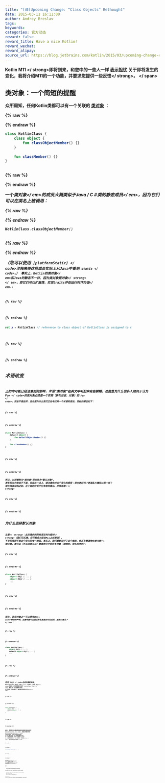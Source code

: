 ```yaml
---
title: "[译]Upcoming Change: “Class Objects” Rethought"
date: 2015-03-11 16:11:00
author: Andrey Breslav
tags:
keywords:
categories: 官方动态
reward: false
reward_title: Have a nice Kotlin!
reward_wechat:
reward_alipay:
source_url: https://blog.jetbrains.com/kotlin/2015/03/upcoming-change-class-objects-rethought/
---
```


<strong> Kotlin M11 </ strong>即将到来，和您中的一些人一样 [表示担忧](https://devnet.jetbrains.com/thread/461012?tstart=0) 关于即将发生的变化，我将介绍M11的一个功能，并要求您提供一些<strong>反馈</ strong>。 <span id =“more-1817”> </ span>
## 类对象：一个简短的提醒

众所周知，任何Kotlin类都可以有一个关联的 [类对象](http://kotlinlang.org/docs/reference/classes.html#class-objects) ：

{% raw %}
<p></p>
{% endraw %}

```kotlin
class KotlinClass {
    class object {
        fun classObjectMember() {}
    }
 
    fun classMember() {}
}
 
```

{% raw %}
<p></p>
{% endraw %}

一个<em>类对象</ em>的成员大概类似于Java / C＃类的<em>静态成员</ em>，因为它们可以在类名上被调用：

{% raw %}
<p></p>
{% endraw %}

```kotlin
KotlinClass.classObjectMember()
 
```

{% raw %}
<p></p>
{% endraw %}

（您可以使用<code> [platformStatic] </ code>注释来使这些成员实际上从Java中看到<code> static </ code>。）
事实上，Kotlin的<em>类对象</ em>和Java的静态不一样，因为<em>类对象是<strong>对象</ strong> </ em>，即它们可以扩展类，实现traits并在运行时作为<em>值</ em>：

{% raw %}
<p></p>
{% endraw %}

```kotlin
val x = KotlinClass // reference to class object of KotlinClass is assigned to x
 
```

{% raw %}
<p></p>
{% endraw %}

## 术语改变

正如你可能已经注意到的那样，术语“类对象”在英文中听起来有些模糊，这就是为什么很多人倾向于认为<code> Foo </ code>的类对象必须是一个实例（换句话说，对象）的<code> Foo </ code>，完全不是这样。这也是为什么我们正在寻找另一个术语和语法。目前的建议如下：

{% raw %}
<p></p>
{% endraw %}

```kotlin
class KotlinClass {
    default object {
        fun defaultObjectMember() {}
    }
 
    fun classMember() {}
}
 
```

{% raw %}
<p></p>
{% endraw %}

所以，以前被称为“类对象”现在称为“默认对象”。
更多的动力来自于下面，但在这一点上，请注意你对这个变化的感受：现在更好吗？更混乱大概和以前一样？
<strong>请在阅读动机之前，在下面的评论中分享您的意见。非常感谢！</ strong>

{% raw %}
<p><a name="why-default-objects"></a></p>
{% endraw %}

## 为什么选择默认对象

<strong>注意</ strong>：此处提供的所有语法均为<strong>临时</ strong>（我们已实施，但可能会决定在M11之前更改）。
不幸的措辞不是这个变化的唯一原因。事实上，我们重新设计了这个概念，使其与普通物体更为统一。
请注意，类可以（并且总是可以）嵌套到它中的许多对象（通常的，命名的单例）：

{% raw %}
<p></p>
{% endraw %}

```kotlin
class KotlinClass {
    object Obj1 { ... }
    object Obj2 { ... }
    ...
}
 
```

{% raw %}
<p></p>
{% endraw %}

现在，这些对象之一可以使用<code>默认</ code>修饰符声明，这意味着可以通过类名直接访问其成员，即默认情况下<em> </ em>：

{% raw %}
<p></p>
{% endraw %}

```kotlin
class KotlinClass {
    object Obj1 { ... }
    default object Obj2 { ... }
    ...
}
 
```

{% raw %}
<p></p>
{% endraw %}

访问<code> Obj1 </ code>的成员需要资格：<code> KotlinClass.Obj1.foo（）</ code>，对于<code> Obj2 </ code>的成员，对象名称是可选的：<code> KotlinClass .foo（）</ code>
最后一步：可以省略<em>默认对象</ em>的名称（在这种情况下，编译器将使用默认名称<code> Default </ code>）：

{% raw %}
<p></p>
{% endraw %}

```kotlin
class KotlinClass {
    object Obj1 { ... }
    default object { ... }
    ...
}
 
```

{% raw %}
<p></p>
{% endraw %}

现在，您仍然可以通过包含类的名称来引用其成员：<code> KotlinClass.foo（）</ code>，或通过完整的资格：<code> KotlinClass.Default.foo（）</ code>。
正如你所看到的，与我们以前使用的<em>类对象</ em>不同，默认对象</ em>与普通对象完全一致。
另一个重要的好处是，现在每个对象<em>都有一个名字</ em>（当省略缺省对象</ em>的名称时，再次使用<code> Default </ code>），为默认对象启用<strong>书写扩展功能</ strong>：

{% raw %}
<p></p>
{% endraw %}

```kotlin
fun KotlinClass.Default.bar() { ... }
 
```

{% raw %}
<p></p>
{% endraw %}

这可以称为<code> KotlinClass.bar（）</ code>。这就是我们为内置类（如<code> Int </ code>）实现特定于平台的扩展。 <code> Int.MAX_VALUE </ code>是仅在JVM上定义的<code> Int.Default </ code>的扩展（JS ony具有浮点数，因此<code> Int.MAX_VALUE </ code>是没有意义）。
## 概要


* 我们正在改变以前称为“类对象”的语法和概念负载：它们现在是默认对象。

旧的语法将被废弃，并保持一段时间，以便您可以迁移您的代码（IDE将在其中为您提供帮助）。
* 旧的语法将被废弃，并保持一段时间，以便您可以迁移您的代码（IDE将在其中为您提供帮助）。
* 新概念与普通命名对象是一致的。
* 您现在可以将扩展名写入可以在类名上调用的默认对象。

<strong>您的反馈非常受欢迎！</ strong>这个变化的很大一部分是关于术语和措词，所以如果你认为新的概念是混乱的话，请在评论中告诉我们。

